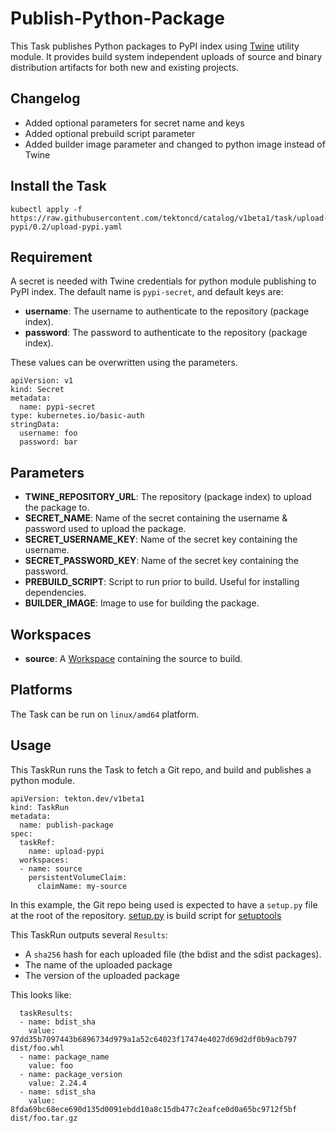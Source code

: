 # Publish-Python-Package

This Task publishes Python packages to PyPI index using [Twine](https://pypi.org/project/twine/) utility module. It provides build system independent uploads of source and binary distribution artifacts for both new and existing projects.

## Changelog

- Added optional parameters for secret name and keys
- Added optional prebuild script parameter
- Added builder image parameter and changed to python image instead of Twine

## Install the Task

```
kubectl apply -f https://raw.githubusercontent.com/tektoncd/catalog/v1beta1/task/upload-pypi/0.2/upload-pypi.yaml
```
## Requirement

A secret is needed with Twine credentials for python module publishing to PyPI index. The default name is `pypi-secret`, and default keys are:

- **username**: The username to authenticate to the repository (package index).
- **password**: The password to authenticate to the repository (package index).

These values can be overwritten using the parameters.

```
apiVersion: v1
kind: Secret
metadata:
  name: pypi-secret
type: kubernetes.io/basic-auth
stringData:
  username: foo
  password: bar
```

## Parameters

* **TWINE_REPOSITORY_URL**: The repository (package index) to upload the package to.
* **SECRET_NAME**: Name of the secret containing the username & password used to upload the package.
* **SECRET_USERNAME_KEY**: Name of the secret key containing the username.
* **SECRET_PASSWORD_KEY**: Name of the secret key containing the password.
* **PREBUILD_SCRIPT**: Script to run prior to build. Useful for installing dependencies.
* **BUILDER_IMAGE**: Image to use for building the package.

## Workspaces

* **source**: A [Workspace](https://github.com/tektoncd/pipeline/blob/main/docs/workspaces.md) containing the source to build.

## Platforms

The Task can be run on `linux/amd64` platform.

## Usage

This TaskRun runs the Task to fetch a Git repo, and build and publishes a python module.

```
apiVersion: tekton.dev/v1beta1
kind: TaskRun
metadata:
  name: publish-package
spec:
  taskRef:
    name: upload-pypi
  workspaces:
  - name: source
    persistentVolumeClaim:
      claimName: my-source
```

In this example, the Git repo being used is expected to have a `setup.py` file at the root of the repository. [setup.py](https://packaging.python.org/tutorials/packaging-projects/#creating-setup-py) is build script for [setuptools](https://pypi.org/project/setuptools/)

This TaskRun outputs several `Results`:

- A `sha256` hash for each uploaded file (the bdist and the sdist packages).
- The name of the uploaded package
- The version of the uploaded package

This looks like:

```
  taskResults:
  - name: bdist_sha
    value: 97dd35b7097443b6896734d979a1a52c64023f17474e4027d69d2df0b9acb797  dist/foo.whl
  - name: package_name
    value: foo
  - name: package_version
    value: 2.24.4
  - name: sdist_sha
    value: 8fda69bc68ece690d135d0091ebdd10a8c15db477c2eafce0d0a65bc9712f5bf  dist/foo.tar.gz
```
